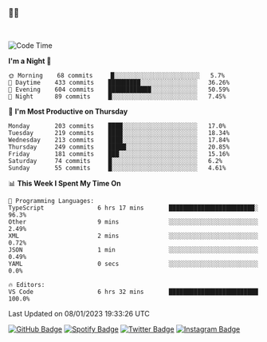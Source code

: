 ### 🤙🍺

<!-- <a href="https://github-readme-stats.vercel.app/api?username=hzak2xx&count_private=true&show_icons=true&theme=dracula">
  <img align="center" src="https://github-readme-stats.vercel.app/api?username=hzak2xx&count_private=true&show_icons=true&theme=dracula" />
</a>
</br> -->
</br>

<!--START_SECTION:waka-->
![Code Time](http://img.shields.io/badge/Code%20Time-2%2C100%20hrs%2050%20mins-blue)

**I'm a Night 🦉** 

```text
🌞 Morning    68 commits     █░░░░░░░░░░░░░░░░░░░░░░░░   5.7% 
🌆 Daytime    433 commits    █████████░░░░░░░░░░░░░░░░   36.26% 
🌃 Evening    604 commits    ████████████░░░░░░░░░░░░░   50.59% 
🌙 Night      89 commits     █░░░░░░░░░░░░░░░░░░░░░░░░   7.45%

```
📅 **I'm Most Productive on Thursday** 

```text
Monday       203 commits    ████░░░░░░░░░░░░░░░░░░░░░   17.0% 
Tuesday      219 commits    ████░░░░░░░░░░░░░░░░░░░░░   18.34% 
Wednesday    213 commits    ████░░░░░░░░░░░░░░░░░░░░░   17.84% 
Thursday     249 commits    █████░░░░░░░░░░░░░░░░░░░░   20.85% 
Friday       181 commits    ███░░░░░░░░░░░░░░░░░░░░░░   15.16% 
Saturday     74 commits     █░░░░░░░░░░░░░░░░░░░░░░░░   6.2% 
Sunday       55 commits     █░░░░░░░░░░░░░░░░░░░░░░░░   4.61%

```


📊 **This Week I Spent My Time On** 

```text
💬 Programming Languages: 
TypeScript               6 hrs 17 mins       ████████████████████████░   96.3% 
Other                    9 mins              ░░░░░░░░░░░░░░░░░░░░░░░░░   2.49% 
XML                      2 mins              ░░░░░░░░░░░░░░░░░░░░░░░░░   0.72% 
JSON                     1 min               ░░░░░░░░░░░░░░░░░░░░░░░░░   0.49% 
YAML                     0 secs              ░░░░░░░░░░░░░░░░░░░░░░░░░   0.0%

🔥 Editors: 
VS Code                  6 hrs 32 mins       █████████████████████████   100.0%

```


 Last Updated on 08/01/2023 19:33:26 UTC
<!--END_SECTION:waka-->

[![GitHub Badge](https://img.shields.io/badge/GitHub-100000?style=for-the-badge&logo=github&logoColor=white)](https://github.com/hzak2xx)
[![Spotify Badge](https://img.shields.io/badge/Spotify-1ED760?&style=for-the-badge&logo=spotify&logoColor=white)](https://open.spotify.com/user/uf90s6sbbh75a1mt44clkhkvf)
[![Twitter Badge](https://img.shields.io/badge/Twitter-1DA1F2?style=for-the-badge&logo=twitter&logoColor=white)](https://twitter.com/hzak2xx)
[![Instagram Badge](https://img.shields.io/badge/Instagram-E4405F?style=for-the-badge&logo=instagram&logoColor=white)](https://www.instagram.com/hzak2xx/)
